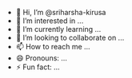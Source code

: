 - 👋 Hi, I’m @sriharsha-kirusa
- 👀 I’m interested in ...
- 🌱 I’m currently learning ...
- 💞️ I’m looking to collaborate on ...
- 📫 How to reach me ...
- 😄 Pronouns: ...
- ⚡ Fun fact: ...

<!---
sriharsha-kirusa/sriharsha-kirusa is a ✨ special ✨ repository because its `README.md` (this file) appears on your GitHub profile.
You can click the Preview link to take a look at your changes.
--->
